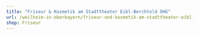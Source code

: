 ```yaml
---
title: "Friseur & Kosmetik am Stadttheater Eibl-Berchtold OHG"
url: /weilheim-in-oberbayern/friseur-und-kosmetik-am-stadttheater-eibl-berchtold-ohg/
shop: Friseur
---
```

